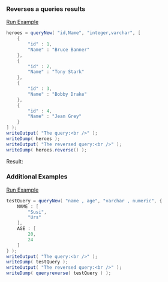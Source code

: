 ### Reverses a queries results



<a href="https://try.boxlang.io/?code=eJyN0DsLwjAQB%2FC5%2BRRHpgpB8TH5GqQgONRBN3FI9Y8VMdVrUinidzdVEaoObvf43cFdCs6Q04jODlzGuIQk91sV6yOk8qGx2IFVoXmTavalFYngKoLAK0l9aqsqfnCfyQm7DWiijQFLEdxUDXfqeJmZkhZW8%2BGbdj%2F2ZklSUsT6gG%2Fbq9sZtKEpo6ykWFNjIC68t5g7e3LW37dM8Ty3P0yYWmP5JpE7nkJKnz%2F5OccowDm2fyxovmzYqNp3vihkIg%3D%3D" target="_blank">Run Example</a>

```java
heroes = queryNew( "id,Name", "integer,varchar", [ 
	{
		"id" : 1,
		"Name" : "Bruce Banner"
	},
	{
		"id" : 2,
		"Name" : "Tony Stark"
	},
	{
		"id" : 3,
		"Name" : "Bobby Drake"
	},
	{
		"id" : 4,
		"Name" : "Jean Grey"
	}
] );
writeOutput( "The query:<br />" );
writeDump( heroes );
writeOutput( "The reversed query:<br />" );
writeDump( heroes.reverse() );

```

Result: 

### Additional Examples

<a href="https://try.boxlang.io/?code=eJwrSS0uCSxNLapUsFUoBNF%2BqeUaCkp5ibmpCjoKiempSjoKSmWJRckZiUVAgbzS3NSizGSgYLUCF6efo6%2BrgpVCNBcnp1JwaXGmkg6IFVpUrMTFGQtkO7rDpI0MQFJGJkBxrloFTWuu8qLMklT%2F0pKC0hKgdSEZqRDbrWySihT07ZTgSlxKcws0FErgrsSqtSi1LLWoODUFrxlgOahKFBNB6gDfPE5x" target="_blank">Run Example</a>

```java
testQuery = queryNew( "name , age", "varchar , numeric", { 
	NAME : [
		"Susi",
		"Urs"
	],
	AGE : [
		20,
		24
	]
} );
writeOutput( "The query:<br />" );
writeDump( testQuery );
writeOutput( "The reversed query:<br />" );
writeDump( queryreverse( testQuery ) );

```


